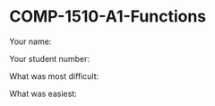 # COMP-1510-A1-Functions

Your name:

Your student number:

What was most difficult:

What was easiest:
